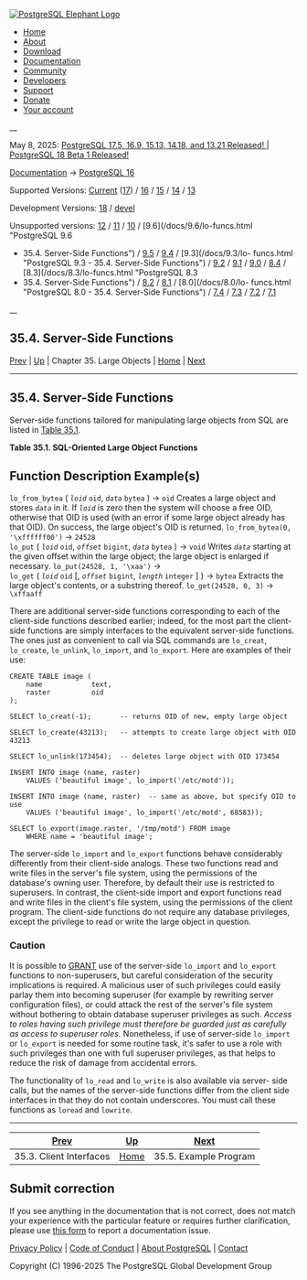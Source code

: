 [ ![PostgreSQL Elephant Logo](/media/img/about/press/elephant.png) ](/)

  * [Home](/ "Home")
  * [About](/about/ "About")
  * [Download](/download/ "Download")
  * [Documentation](/docs/ "Documentation")
  * [Community](/community/ "Community")
  * [Developers](/developer/ "Developers")
  * [Support](/support/ "Support")
  * [Donate](/about/donate/ "Donate")
  * [Your account](/account/ "Your account")

__

May 8, 2025: [ PostgreSQL 17.5, 16.9, 15.13, 14.18, and 13.21 Released! ](/about/news/postgresql-175-169-1513-1418-and-1321-released-3072/) | [ PostgreSQL 18 Beta 1 Released! ](/about/news/postgresql-18-beta-1-released-3070/)

[Documentation](/docs/ "Documentation") -> [PostgreSQL
16](/docs/16/index.html)

Supported Versions: [Current](/docs/current/lo-funcs.html "PostgreSQL 17 -
35.4. Server-Side Functions") ([17](/docs/17/lo-funcs.html "PostgreSQL 17 -
35.4. Server-Side Functions")) / [16](/docs/16/lo-funcs.html "PostgreSQL 16 -
35.4. Server-Side Functions") / [15](/docs/15/lo-funcs.html "PostgreSQL 15 -
35.4. Server-Side Functions") / [14](/docs/14/lo-funcs.html "PostgreSQL 14 -
35.4. Server-Side Functions") / [13](/docs/13/lo-funcs.html "PostgreSQL 13 -
35.4. Server-Side Functions")

Development Versions: [18](/docs/18/lo-funcs.html "PostgreSQL 18 -
35.4. Server-Side Functions") / [devel](/docs/devel/lo-funcs.html "PostgreSQL
devel - 35.4. Server-Side Functions")

Unsupported versions: [12](/docs/12/lo-funcs.html "PostgreSQL 12 -
35.4. Server-Side Functions") / [11](/docs/11/lo-funcs.html "PostgreSQL 11 -
35.4. Server-Side Functions") / [10](/docs/10/lo-funcs.html "PostgreSQL 10 -
35.4. Server-Side Functions") / [9.6](/docs/9.6/lo-funcs.html "PostgreSQL 9.6
- 35.4. Server-Side Functions") / [9.5](/docs/9.5/lo-funcs.html "PostgreSQL
9.5 - 35.4. Server-Side Functions") / [9.4](/docs/9.4/lo-funcs.html
"PostgreSQL 9.4 - 35.4. Server-Side Functions") / [9.3](/docs/9.3/lo-
funcs.html "PostgreSQL 9.3 - 35.4. Server-Side Functions") /
[9.2](/docs/9.2/lo-funcs.html "PostgreSQL 9.2 - 35.4. Server-Side Functions")
/ [9.1](/docs/9.1/lo-funcs.html "PostgreSQL 9.1 - 35.4. Server-Side
Functions") / [9.0](/docs/9.0/lo-funcs.html "PostgreSQL 9.0 - 35.4. Server-
Side Functions") / [8.4](/docs/8.4/lo-funcs.html "PostgreSQL 8.4 -
35.4. Server-Side Functions") / [8.3](/docs/8.3/lo-funcs.html "PostgreSQL 8.3
- 35.4. Server-Side Functions") / [8.2](/docs/8.2/lo-funcs.html "PostgreSQL
8.2 - 35.4. Server-Side Functions") / [8.1](/docs/8.1/lo-funcs.html
"PostgreSQL 8.1 - 35.4. Server-Side Functions") / [8.0](/docs/8.0/lo-
funcs.html "PostgreSQL 8.0 - 35.4. Server-Side Functions") /
[7.4](/docs/7.4/lo-funcs.html "PostgreSQL 7.4 - 35.4. Server-Side Functions")
/ [7.3](/docs/7.3/lo-funcs.html "PostgreSQL 7.3 - 35.4. Server-Side
Functions") / [7.2](/docs/7.2/lo-funcs.html "PostgreSQL 7.2 - 35.4. Server-
Side Functions") / [7.1](/docs/7.1/lo-funcs.html "PostgreSQL 7.1 -
35.4. Server-Side Functions")

__

35.4. Server-Side Functions  
---  
[Prev](lo-interfaces.html "35.3. Client Interfaces")  | [Up](largeobjects.html "Chapter 35. Large Objects") | Chapter 35. Large Objects | [Home](index.html "PostgreSQL 16.9 Documentation") |  [Next](lo-examplesect.html "35.5. Example Program")  
  
* * *

## 35.4. Server-Side Functions #

Server-side functions tailored for manipulating large objects from SQL are
listed in [Table 35.1](lo-funcs.html#LO-FUNCS-TABLE "Table 35.1. SQL-Oriented
Large Object Functions").

**Table  35.1. SQL-Oriented Large Object Functions**

Function Description Example(s)  
---  
`lo_from_bytea` ( _`loid`_ `oid`, _`data`_ `bytea` ) → `oid` Creates a large
object and stores _`data`_ in it. If _`loid`_ is zero then the system will
choose a free OID, otherwise that OID is used (with an error if some large
object already has that OID). On success, the large object's OID is returned.
`lo_from_bytea(0, '\xffffff00')` → `24528`  
`lo_put` ( _`loid`_ `oid`, _`offset`_ `bigint`, _`data`_ `bytea` ) → `void`
Writes _`data`_ starting at the given offset within the large object; the
large object is enlarged if necessary. `lo_put(24528, 1, '\xaa')` →  
`lo_get` ( _`loid`_ `oid` [, _`offset`_ `bigint`, _`length`_ `integer` ] ) →
`bytea` Extracts the large object's contents, or a substring thereof.
`lo_get(24528, 0, 3)` → `\xffaaff`  
  
  

There are additional server-side functions corresponding to each of the
client-side functions described earlier; indeed, for the most part the client-
side functions are simply interfaces to the equivalent server-side functions.
The ones just as convenient to call via SQL commands are `lo_creat`,
`lo_create`, `lo_unlink`, `lo_import`, and `lo_export`. Here are examples of
their use:

    
    
    CREATE TABLE image (
        name            text,
        raster          oid
    );
    
    SELECT lo_creat(-1);       -- returns OID of new, empty large object
    
    SELECT lo_create(43213);   -- attempts to create large object with OID 43213
    
    SELECT lo_unlink(173454);  -- deletes large object with OID 173454
    
    INSERT INTO image (name, raster)
        VALUES ('beautiful image', lo_import('/etc/motd'));
    
    INSERT INTO image (name, raster)  -- same as above, but specify OID to use
        VALUES ('beautiful image', lo_import('/etc/motd', 68583));
    
    SELECT lo_export(image.raster, '/tmp/motd') FROM image
        WHERE name = 'beautiful image';
    

The server-side `lo_import` and `lo_export` functions behave considerably
differently from their client-side analogs. These two functions read and write
files in the server's file system, using the permissions of the database's
owning user. Therefore, by default their use is restricted to superusers. In
contrast, the client-side import and export functions read and write files in
the client's file system, using the permissions of the client program. The
client-side functions do not require any database privileges, except the
privilege to read or write the large object in question.

### Caution

It is possible to [GRANT](sql-grant.html "GRANT") use of the server-side
`lo_import` and `lo_export` functions to non-superusers, but careful
consideration of the security implications is required. A malicious user of
such privileges could easily parlay them into becoming superuser (for example
by rewriting server configuration files), or could attack the rest of the
server's file system without bothering to obtain database superuser privileges
as such. _Access to roles having such privilege must therefore be guarded just
as carefully as access to superuser roles._ Nonetheless, if use of server-side
`lo_import` or `lo_export` is needed for some routine task, it's safer to use
a role with such privileges than one with full superuser privileges, as that
helps to reduce the risk of damage from accidental errors.

The functionality of `lo_read` and `lo_write` is also available via server-
side calls, but the names of the server-side functions differ from the client
side interfaces in that they do not contain underscores. You must call these
functions as `loread` and `lowrite`.

* * *

[Prev](lo-interfaces.html "35.3. Client Interfaces")  | [Up](largeobjects.html "Chapter 35. Large Objects") |  [Next](lo-examplesect.html "35.5. Example Program")  
---|---|---  
35.3. Client Interfaces  | [Home](index.html "PostgreSQL 16.9 Documentation") |  35.5. Example Program  
  
## Submit correction

If you see anything in the documentation that is not correct, does not match
your experience with the particular feature or requires further clarification,
please use [this form](/account/comments/new/16/lo-funcs.html/) to report a
documentation issue.

[Privacy Policy](/about/privacypolicy) | [Code of Conduct](/about/policies/coc/) | [About PostgreSQL](/about/) | [Contact](/about/contact/)  

Copyright (C) 1996-2025 The PostgreSQL Global Development Group

